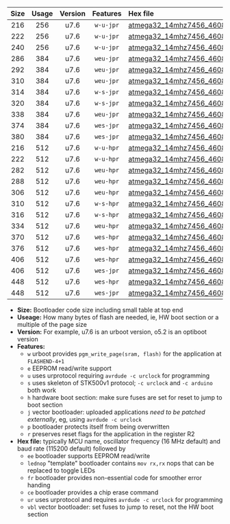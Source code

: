 |Size|Usage|Version|Features|Hex file|
|:-:|:-:|:-:|:-:|:--|
|216|256|u7.6|`w-u-jpr`|[atmega32_14mhz7456_460800bps_ur_vbl.hex](https://raw.githubusercontent.com/stefanrueger/urboot/main/atmega32_14mhz7456_460800bps_ur_vbl.hex)|
|222|256|u7.6|`w-u-jpr`|[atmega32_14mhz7456_460800bps_lednop_ur_vbl.hex](https://raw.githubusercontent.com/stefanrueger/urboot/main/atmega32_14mhz7456_460800bps_lednop_ur_vbl.hex)|
|240|256|u7.6|`w-u-jpr`|[atmega32_14mhz7456_460800bps_lednop_fr_ur_vbl.hex](https://raw.githubusercontent.com/stefanrueger/urboot/main/atmega32_14mhz7456_460800bps_lednop_fr_ur_vbl.hex)|
|286|384|u7.6|`weu-jpr`|[atmega32_14mhz7456_460800bps_ee_ur_vbl.hex](https://raw.githubusercontent.com/stefanrueger/urboot/main/atmega32_14mhz7456_460800bps_ee_ur_vbl.hex)|
|292|384|u7.6|`weu-jpr`|[atmega32_14mhz7456_460800bps_ee_lednop_ur_vbl.hex](https://raw.githubusercontent.com/stefanrueger/urboot/main/atmega32_14mhz7456_460800bps_ee_lednop_ur_vbl.hex)|
|310|384|u7.6|`weu-jpr`|[atmega32_14mhz7456_460800bps_ee_lednop_fr_ur_vbl.hex](https://raw.githubusercontent.com/stefanrueger/urboot/main/atmega32_14mhz7456_460800bps_ee_lednop_fr_ur_vbl.hex)|
|314|384|u7.6|`w-s-jpr`|[atmega32_14mhz7456_460800bps_vbl.hex](https://raw.githubusercontent.com/stefanrueger/urboot/main/atmega32_14mhz7456_460800bps_vbl.hex)|
|320|384|u7.6|`w-s-jpr`|[atmega32_14mhz7456_460800bps_lednop_vbl.hex](https://raw.githubusercontent.com/stefanrueger/urboot/main/atmega32_14mhz7456_460800bps_lednop_vbl.hex)|
|338|384|u7.6|`weu-jpr`|[atmega32_14mhz7456_460800bps_ee_lednop_fr_ce_ur_vbl.hex](https://raw.githubusercontent.com/stefanrueger/urboot/main/atmega32_14mhz7456_460800bps_ee_lednop_fr_ce_ur_vbl.hex)|
|374|384|u7.6|`wes-jpr`|[atmega32_14mhz7456_460800bps_ee_vbl.hex](https://raw.githubusercontent.com/stefanrueger/urboot/main/atmega32_14mhz7456_460800bps_ee_vbl.hex)|
|380|384|u7.6|`wes-jpr`|[atmega32_14mhz7456_460800bps_ee_lednop_vbl.hex](https://raw.githubusercontent.com/stefanrueger/urboot/main/atmega32_14mhz7456_460800bps_ee_lednop_vbl.hex)|
|216|512|u7.6|`w-u-hpr`|[atmega32_14mhz7456_460800bps_ur.hex](https://raw.githubusercontent.com/stefanrueger/urboot/main/atmega32_14mhz7456_460800bps_ur.hex)|
|222|512|u7.6|`w-u-hpr`|[atmega32_14mhz7456_460800bps_lednop_ur.hex](https://raw.githubusercontent.com/stefanrueger/urboot/main/atmega32_14mhz7456_460800bps_lednop_ur.hex)|
|282|512|u7.6|`weu-hpr`|[atmega32_14mhz7456_460800bps_ee_ur.hex](https://raw.githubusercontent.com/stefanrueger/urboot/main/atmega32_14mhz7456_460800bps_ee_ur.hex)|
|288|512|u7.6|`weu-hpr`|[atmega32_14mhz7456_460800bps_ee_lednop_ur.hex](https://raw.githubusercontent.com/stefanrueger/urboot/main/atmega32_14mhz7456_460800bps_ee_lednop_ur.hex)|
|306|512|u7.6|`weu-hpr`|[atmega32_14mhz7456_460800bps_ee_lednop_fr_ur.hex](https://raw.githubusercontent.com/stefanrueger/urboot/main/atmega32_14mhz7456_460800bps_ee_lednop_fr_ur.hex)|
|310|512|u7.6|`w-s-hpr`|[atmega32_14mhz7456_460800bps.hex](https://raw.githubusercontent.com/stefanrueger/urboot/main/atmega32_14mhz7456_460800bps.hex)|
|316|512|u7.6|`w-s-hpr`|[atmega32_14mhz7456_460800bps_lednop.hex](https://raw.githubusercontent.com/stefanrueger/urboot/main/atmega32_14mhz7456_460800bps_lednop.hex)|
|334|512|u7.6|`weu-hpr`|[atmega32_14mhz7456_460800bps_ee_lednop_fr_ce_ur.hex](https://raw.githubusercontent.com/stefanrueger/urboot/main/atmega32_14mhz7456_460800bps_ee_lednop_fr_ce_ur.hex)|
|370|512|u7.6|`wes-hpr`|[atmega32_14mhz7456_460800bps_ee.hex](https://raw.githubusercontent.com/stefanrueger/urboot/main/atmega32_14mhz7456_460800bps_ee.hex)|
|376|512|u7.6|`wes-hpr`|[atmega32_14mhz7456_460800bps_ee_lednop.hex](https://raw.githubusercontent.com/stefanrueger/urboot/main/atmega32_14mhz7456_460800bps_ee_lednop.hex)|
|406|512|u7.6|`wes-hpr`|[atmega32_14mhz7456_460800bps_ee_lednop_fr.hex](https://raw.githubusercontent.com/stefanrueger/urboot/main/atmega32_14mhz7456_460800bps_ee_lednop_fr.hex)|
|406|512|u7.6|`wes-jpr`|[atmega32_14mhz7456_460800bps_ee_lednop_fr_vbl.hex](https://raw.githubusercontent.com/stefanrueger/urboot/main/atmega32_14mhz7456_460800bps_ee_lednop_fr_vbl.hex)|
|448|512|u7.6|`wes-hpr`|[atmega32_14mhz7456_460800bps_ee_lednop_fr_ce.hex](https://raw.githubusercontent.com/stefanrueger/urboot/main/atmega32_14mhz7456_460800bps_ee_lednop_fr_ce.hex)|
|448|512|u7.6|`wes-jpr`|[atmega32_14mhz7456_460800bps_ee_lednop_fr_ce_vbl.hex](https://raw.githubusercontent.com/stefanrueger/urboot/main/atmega32_14mhz7456_460800bps_ee_lednop_fr_ce_vbl.hex)|

- **Size:** Bootloader code size including small table at top end
- **Useage:** How many bytes of flash are needed, ie, HW boot section or a multiple of the page size
- **Version:** For example, u7.6 is an urboot version, o5.2 is an optiboot version
- **Features:**
  + `w` urboot provides `pgm_write_page(sram, flash)` for the application at `FLASHEND-4+1`
  + `e` EEPROM read/write support
  + `u` uses urprotocol requiring `avrdude -c urclock` for programming
  + `s` uses skeleton of STK500v1 protocol; `-c urclock` and `-c arduino` both work
  + `h` hardware boot section: make sure fuses are set for reset to jump to boot section
  + `j` vector bootloader: uploaded applications *need to be patched externally*, eg, using `avrdude -c urclock`
  + `p` bootloader protects itself from being overwritten
  + `r` preserves reset flags for the application in the register R2
- **Hex file:** typically MCU name, oscillator frequency (16 MHz default) and baud rate (115200 default) followed by
  + `ee` bootloader supports EEPROM read/write
  + `lednop` "template" bootloader contains `mov rx,rx` nops that can be replaced to toggle LEDs
  + `fr` bootloader provides non-essential code for smoother error handing
  + `ce` bootloader provides a chip erase command
  + `ur` uses urprotocol and requires `avrdude -c urclock` for programming
  + `vbl` vector bootloader: set fuses to jump to reset, not the HW boot section
